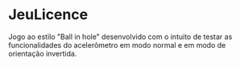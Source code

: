 # JeuLicence
Jogo ao estilo "Ball in hole" desenvolvido com o intuito de testar as funcionalidades do acelerômetro em modo normal e em modo de orientação invertida.   
